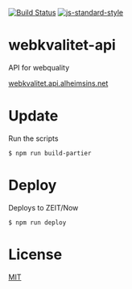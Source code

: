 [![Build Status](https://travis-ci.com/Alheimsins/webkvalitet-api.svg?branch=master)](https://travis-ci.com/Alheimsins/webkvalitet-api)
[![js-standard-style](https://img.shields.io/badge/code%20style-standard-brightgreen.svg?style=flat)](https://github.com/feross/standard)

# webkvalitet-api

API for webquality

[webkvalitet.api.alheimsins.net](https://webkvalitet.api.alheimsins.net)

# Update

Run the scripts

```
$ npm run build-partier
```

# Deploy

Deploys to ZEIT/Now

```
$ npm run deploy
```

# License

[MIT](LICENSE)
